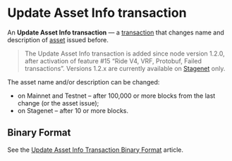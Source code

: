 # Update Asset Info transaction

An **Update Asset Info transaction** — a [transaction](/en/blockchain/transaction/) that changes name and description of [asset](/en/blockchain/token/) issued before.

> The Update Asset Info transaction is added since node version 1.2.0, after activation of feature #15 “Ride V4, VRF, Protobuf, Failed transactions”. Versions 1.2.x are currently available on [Stagenet](/en/blockchain/blockchain-network/stage-network) only.

The asset name and/or description can be changed:
* on Mainnet and Testnet – after 100,000 or more blocks from the last change (or the asset issue);
* on Stagenet – after 10 or more blocks.

## Binary Format

See the [Update Asset Info Transaction Binary Format](/en/blockchain/binary-format/transaction-binary-format/update-asset-info-transaction-binary-format) article.
